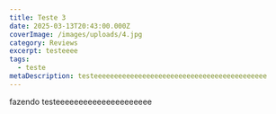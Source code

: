 ```yaml
---
title: Teste 3
date: 2025-03-13T20:43:00.000Z
coverImage: /images/uploads/4.jpg
category: Reviews
excerpt: testeeee
tags:
  - teste
metaDescription: testeeeeeeeeeeeeeeeeeeeeeeeeeeeeeeeeeeeeeeeeeee
---
```

fazendo testeeeeeeeeeeeeeeeeeeeee
